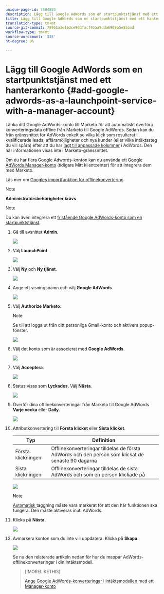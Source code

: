 ```yaml
---
unique-page-id: 7504893
description: Lägg till Google AdWords som en startpunktstjänst med ett Manager-konto - Marketo Docs - Produktdokumentation
title: Lägg till Google AdWords som en startpunktstjänst med ett hanterarkonto
translation-type: tm+mt
source-git-commit: 78961a3e163ce903facf955a9dda6909b5e85bad
workflow-type: tm+mt
source-wordcount: '338'
ht-degree: 0%

---
```



# Lägg till Google AdWords som en startpunktstjänst med ett hanterarkonto {#add-google-adwords-as-a-launchpoint-service-with-a-manager-account}

Länka ditt Google AdWords-konto till Marketo för att automatiskt överföra konverteringsdata offline från Marketo till Google AdWords. Sedan kan du från gränssnittet för AdWords enkelt se vilka klick som resulterat i kvalificerade leads, affärsmöjligheter och nya kunder (eller vilka intäktssteg du vill spåra) efter att du har [lagt till anpassade kolumner](https://support.google.com/adwords/answer/3073556) i AdWords. Den här informationen visas inte i Marketo-gränssnittet.

Om du har flera Google Adwords-konton kan du använda ett [Google AdWords Manager-konto](https://www.google.com/adwords/manager-accounts/) (tidigare Mitt klientcenter) för att integrera dem med Marketo.

Läs mer om [Googles importfunktion för offlinekonvertering](https://support.google.com/adwords/answer/2998031?hl=en).

>[!NOTE]
>
>**Administratörsbehörigheter krävs**

>[!NOTE]
>
>Du kan även integrera ett [fristående Google AdWords-konto som en startpunktstjänst](/help/marketo/product-docs/administration/additional-integrations/add-google-adwords-as-a-launchpoint-service.md).

1. Gå till avsnittet **Admin**.

   ![](assets/login-admin-1.png)

1. Välj **LaunchPoint**.

   ![](assets/image2014-12-5-14-3a35-3a27.png)

1. Välj **Ny** och **Ny tjänst**.

   ![](assets/image2015-2-23-14-3a54-3a50.png)

1. Ange ett visningsnamn och välj **Google AdWords**.

   ![](assets/new-service-google-1.png)

1. Välj **Authorize Marketo**.

   >[!NOTE]
   >
   >Se till att logga ut från ditt personliga Gmail-konto och aktivera popup-fönster.

   ![](assets/image2015-2-26-20-3a54-3a1.png)

1. Välj det konto som är associerat med **Google AdWords**.

   ![](assets/image2015-2-23-15-3a31-3a16.png)

1. Välj **Acceptera**.

   ![](assets/image2015-2-23-16-3a32-3a45.png)

1. Status visas som **Lyckades**. Välj **Nästa**.

   ![](assets/image2015-2-26-20-3a55-3a21.png)

1. Överför dina offlinekonverteringar från Marketo till Google AdWords **Varje vecka** eller **Daily**.

   ![](assets/image2015-3-27-14-3a7-3a45.png)

1. Attributkonvertering till **Första klicket** eller **Sista klicket**.

   | Typ | Definition |
   |---|---|
   | Första klickningen | Offlinekonverteringar tilldelas de första AdWords och den person som klickat de senaste 90 dagarna |
   | Sista klickningen | Offlinekonverteringar tilldelas de sista AdWords och som en person klickade på |

   ![](assets/image2015-3-27-14-3a10-3a46.png)

   >[!NOTE]
   >
   >[Automatisk ](https://support.google.com/adwords/answer/1752125?hl=en) taggning måste vara markerat för att den här funktionen ska fungera. Den måste aktiveras inuti AdWords.

1. Klicka på **Nästa**.

   ![](assets/image2015-3-27-14-3a11-3a31.png)

1. Avmarkera konton som du inte vill uppdatera. Klicka på **Skapa**.

   ![](assets/image2015-3-27-14-3a12-3a51.png)

   Se nu den relaterade artikeln nedan för hur du mappar AdWords-offlinekonverteringar i din intäktsmodell.

   >[!MORELIKETHIS]
   >
   >[Ange Google AdWords-konverteringar i intäktsmodellen med ett Manager-konto](/help/marketo/product-docs/reporting/revenue-cycle-analytics/revenue-cycle-models/set-google-adwords-conversions-in-the-revenue-model-with-a-manager-account.md)
